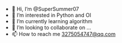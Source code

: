 - 👋 Hi, I’m @SuperSummer07
- 👀 I’m interested in Python and OI
- 🌱 I’m currently learning algorithm
- 💞️ I’m looking to collaborate on ...
- 📫 How to reach me 3275054747@qq.com

<!---
SuperSummer07/SuperSummer07 is a ✨ special ✨ repository because its `README.md` (this file) appears on your GitHub profile.
You can click the Preview link to take a look at your changes.
--->
